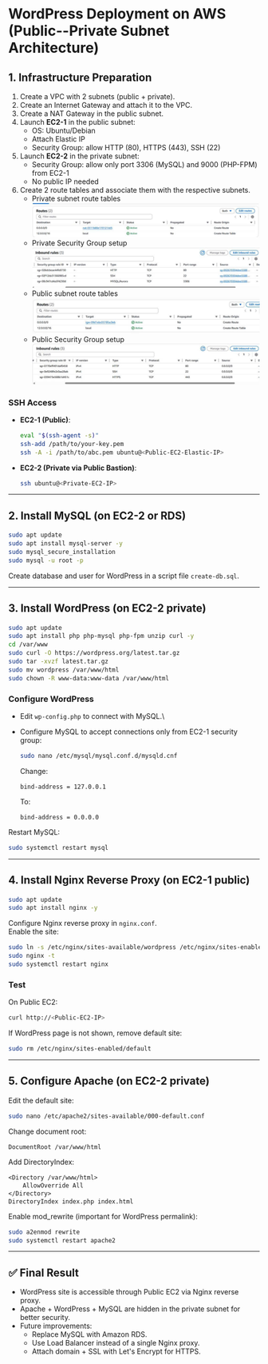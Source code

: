 # WordPress Deployment on AWS (Public--Private Subnet Architecture)

## 1. Infrastructure Preparation

1.  Create a VPC with 2 subnets (public + private).
2.  Create an Internet Gateway and attach it to the VPC.
3.  Create a NAT Gateway in the public subnet.
4.  Launch **EC2-1** in the public subnet:
    -   OS: Ubuntu/Debian
    -   Attach Elastic IP
    -   Security Group: allow HTTP (80), HTTPS (443), SSH (22)
5.  Launch **EC2-2** in the private subnet:
    -   Security Group: allow only port 3306 (MySQL) and 9000 (PHP-FPM)
        from EC2-1
    -   No public IP needed
6.  Create 2 route tables and associate them with the respective
    subnets.
    - Private subnet route tables
    ![Private-route-tables](../images/private_route_table.jpg)
    - Private Security Group setup
    ![Private-SG](../images/sg_private_subnet.jpg)
    - Public subnet route tables
    ![Public-route-tables](../images/public_route_table.jpg)
    - Public Security Group setup
    ![Public-SG](../images/sg_public_subnet.jpg)
   

### SSH Access

-   **EC2-1 (Public)**:

    ``` bash
    eval "$(ssh-agent -s)"
    ssh-add /path/to/your-key.pem
    ssh -A -i /path/to/abc.pem ubuntu@<Public-EC2-Elastic-IP>
    ```

-   **EC2-2 (Private via Public Bastion)**:

    ``` bash
    ssh ubuntu@<Private-EC2-IP>
    ```

------------------------------------------------------------------------

## 2. Install MySQL (on EC2-2 or RDS)

``` bash
sudo apt update
sudo apt install mysql-server -y
sudo mysql_secure_installation
sudo mysql -u root -p
```

Create database and user for WordPress in a script file `create-db.sql`.

------------------------------------------------------------------------

## 3. Install WordPress (on EC2-2 private)

``` bash
sudo apt update
sudo apt install php php-mysql php-fpm unzip curl -y
cd /var/www
sudo curl -O https://wordpress.org/latest.tar.gz
sudo tar -xvzf latest.tar.gz
sudo mv wordpress /var/www/html
sudo chown -R www-data:www-data /var/www/html
```

### Configure WordPress

-   Edit `wp-config.php` to connect with MySQL.\

-   Configure MySQL to accept connections only from EC2-1 security
    group:

    ``` bash
    sudo nano /etc/mysql/mysql.conf.d/mysqld.cnf
    ```

    Change:

        bind-address = 127.0.0.1

    To:

        bind-address = 0.0.0.0

Restart MySQL:

``` bash
sudo systemctl restart mysql
```

------------------------------------------------------------------------

## 4. Install Nginx Reverse Proxy (on EC2-1 public)

``` bash
sudo apt update
sudo apt install nginx -y
```

Configure Nginx reverse proxy in `nginx.conf`.\
Enable the site:

``` bash
sudo ln -s /etc/nginx/sites-available/wordpress /etc/nginx/sites-enabled/
sudo nginx -t
sudo systemctl restart nginx
```

### Test

On Public EC2:

``` bash
curl http://<Public-EC2-IP>
```

If WordPress page is not shown, remove default site:

``` bash
sudo rm /etc/nginx/sites-enabled/default
```

------------------------------------------------------------------------

## 5. Configure Apache (on EC2-2 private)

Edit the default site:

``` bash
sudo nano /etc/apache2/sites-available/000-default.conf
```

Change document root:

    DocumentRoot /var/www/html

Add DirectoryIndex:

    <Directory /var/www/html>
        AllowOverride All
    </Directory>
    DirectoryIndex index.php index.html

Enable mod_rewrite (important for WordPress permalink):

``` bash
sudo a2enmod rewrite
sudo systemctl restart apache2
```

------------------------------------------------------------------------

## ✅ Final Result

-   WordPress site is accessible through Public EC2 via Nginx reverse
    proxy.
-   Apache + WordPress + MySQL are hidden in the private subnet for
    better security.
-   Future improvements:
    -   Replace MySQL with Amazon RDS.
    -   Use Load Balancer instead of a single Nginx proxy.
    -   Attach domain + SSL with Let's Encrypt for HTTPS.
